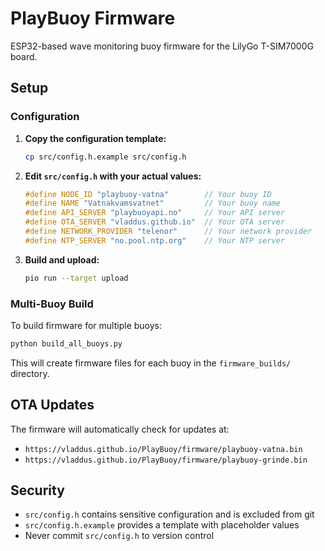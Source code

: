 # PlayBuoy Firmware

ESP32-based wave monitoring buoy firmware for the LilyGo T-SIM7000G board.

## Setup

### Configuration

1. **Copy the configuration template:**
   ```bash
   cp src/config.h.example src/config.h
   ```

2. **Edit `src/config.h` with your actual values:**
   ```cpp
   #define NODE_ID "playbuoy-vatna"        // Your buoy ID
   #define NAME "Vatnakvamsvatnet"         // Your buoy name
   #define API_SERVER "playbuoyapi.no"     // Your API server
   #define OTA_SERVER "vladdus.github.io"  // Your OTA server
   #define NETWORK_PROVIDER "telenor"      // Your network provider
   #define NTP_SERVER "no.pool.ntp.org"    // Your NTP server
   ```

3. **Build and upload:**
   ```bash
   pio run --target upload
   ```

### Multi-Buoy Build

To build firmware for multiple buoys:

```bash
python build_all_buoys.py
```

This will create firmware files for each buoy in the `firmware_builds/` directory.

## OTA Updates

The firmware will automatically check for updates at:
- `https://vladdus.github.io/PlayBuoy/firmware/playbuoy-vatna.bin`
- `https://vladdus.github.io/PlayBuoy/firmware/playbuoy-grinde.bin`

## Security

- `src/config.h` contains sensitive configuration and is excluded from git
- `src/config.h.example` provides a template with placeholder values
- Never commit `src/config.h` to version control
